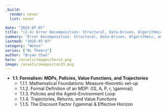 ```yaml
---
_build:
  render: never
  list: never

date: "2025-07-07"
title: "(2.4) Error Decomposition: Structural, Data‑Driven, Algorithmic, and Propagated Errors"
summary: "Error Decomposition: Structural, Data‑Driven, Algorithmic, and Propagated Errors"
lastmod: "2025-07-07"
category: "Notes"
series: ["RL Theory"]
author: "Bryan Chan"
hero: /assets/images/hero3.png
image: /assets/images/card3.png
---
```



* **1.1. Formalism: MDPs, Policies, Value Functions, and Trajectories**
    * 1.1.1. Mathematical Foundations: Measure-theoretic set-up
    * 1.1.2. Formal Definition of an MDP: \((S, A, P, r, \gamma)\)
    * 1.1.3. Policies and the Agent–Environment Loop
    * 1.1.4. Trajectories, Returns, and Value Functions
    * 1.1.5. The Discount Factor \(\gamma\) & Effective Horizon
